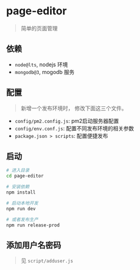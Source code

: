 # page-editor

> 简单的页面管理

## 依赖

- `node@lts`, nodejs 环境
- `mongodb@3`, mogodb 服务

## 配置

> 新增一个发布环境时， 修改下面这三个文件。

- `config/pm2.config.js`: pm2启动服务器配置
- `config/env.conf.js`: 配置不同发布环境的相关参数
- `package.json > scripts`: 配置便捷发布

## 启动

```sh
# 进入目录
cd page-editor

# 安装依赖
npm install

# 启动本地开发
npm run dev

# 或者发布生产
npm run release-prod
```

## 添加用户名密码

> 见 `script/adduser.js`

